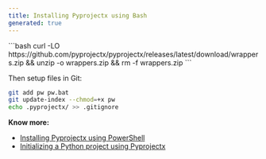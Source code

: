 ```yaml
---
title: Installing Pyprojectx using Bash
generated: true
---
```


<div markdown="1" class="ans">
```bash
curl -LO https://github.com/pyprojectx/pyprojectx/releases/latest/download/wrappers.zip && unzip -o wrappers.zip && rm -f wrappers.zip
```
</div>

Then setup files in Git:
```bash
git add pw pw.bat
git update-index --chmod=+x pw
echo .pyprojectx/ >> .gitignore
```

**Know more:**
- [Installing Pyprojectx using PowerShell](/en-US/pyprojectx/install-in-powershell)
- [Initializing a Python project using Pyprojectx](/en-US/pyprojectx/initialize)
